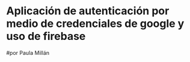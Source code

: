 # Aplicación de autenticación por medio de credenciales de google y uso de firebase
#por Paula Millán
 
